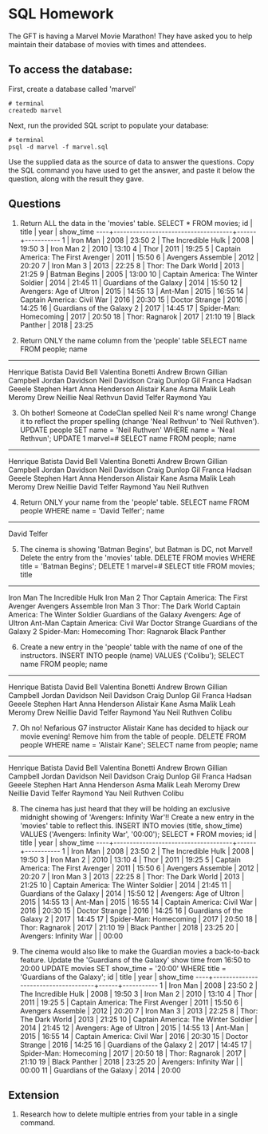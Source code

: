 # SQL Homework

The GFT is having a Marvel Movie Marathon! They have asked you to help maintain their database of movies with times and attendees.

## To access the database:

First, create a database called 'marvel'

```
# terminal
createdb marvel
```

Next, run the provided SQL script to populate your database:

```
# terminal
psql -d marvel -f marvel.sql
```

Use the supplied data as the source of data to answer the questions.  Copy the SQL command you have used to get the answer, and paste it below the question, along with the result they gave.

## Questions

1. Return ALL the data in the 'movies' table.
SELECT * FROM movies;
 id |                title                | year | show_time
----+-------------------------------------+------+-----------
  1 | Iron Man                            | 2008 | 23:50
  2 | The Incredible Hulk                 | 2008 | 19:50
  3 | Iron Man 2                          | 2010 | 13:10
  4 | Thor                                | 2011 | 19:25
  5 | Captain America: The First Avenger  | 2011 | 15:50
  6 | Avengers Assemble                   | 2012 | 20:20
  7 | Iron Man 3                          | 2013 | 22:25
  8 | Thor: The Dark World                | 2013 | 21:25
  9 | Batman Begins                       | 2005 | 13:00
 10 | Captain America: The Winter Soldier | 2014 | 21:45
 11 | Guardians of the Galaxy             | 2014 | 15:50
 12 | Avengers: Age of Ultron             | 2015 | 14:55
 13 | Ant-Man                             | 2015 | 16:55
 14 | Captain America: Civil War          | 2016 | 20:30
 15 | Doctor Strange                      | 2016 | 14:25
 16 | Guardians of the Galaxy 2           | 2017 | 14:45
 17 | Spider-Man: Homecoming              | 2017 | 20:50
 18 | Thor: Ragnarok                      | 2017 | 21:10
 19 | Black Panther                       | 2018 | 23:25

2. Return ONLY the name column from the 'people' table
SELECT name FROM people;
       name        
-------------------
 Henrique Batista
 David Bell
 Valentina Bonetti
 Andrew Brown
 Gillian Campbell
 Jordan Davidson
 Neil Davidson
 Craig Dunlop
 Gil Franca
 Hadsan Geeele
 Stephen Hart
 Anna Henderson
 Alistair Kane
 Asma Malik
 Leah Meromy
 Drew Neillie
 Neal Rethvun
 David Telfer
 Raymond Yau

3. Oh bother! Someone at CodeClan spelled Neil R's name wrong! Change it to reflect the proper spelling (change 'Neal Rethvun' to 'Neil Ruthven').
UPDATE people SET name = 'Neil Ruthven' WHERE name = 'Neal Rethvun';
UPDATE 1
marvel=# SELECT name FROM people;
       name        
-------------------
 Henrique Batista
 David Bell
 Valentina Bonetti
 Andrew Brown
 Gillian Campbell
 Jordan Davidson
 Neil Davidson
 Craig Dunlop
 Gil Franca
 Hadsan Geeele
 Stephen Hart
 Anna Henderson
 Alistair Kane
 Asma Malik
 Leah Meromy
 Drew Neillie
 David Telfer
 Raymond Yau
 Neil Ruthven


4. Return ONLY your name from the 'people' table.
SELECT name FROM people WHERE name = 'David Telfer';
     name     
--------------
 David Telfer


5. The cinema is showing 'Batman Begins', but Batman is DC, not Marvel! Delete the entry from the 'movies' table.
DELETE FROM movies WHERE title = 'Batman Begins';
DELETE 1
marvel=# SELECT title FROM movies;
                title                
-------------------------------------
 Iron Man
 The Incredible Hulk
 Iron Man 2
 Thor
 Captain America: The First Avenger
 Avengers Assemble
 Iron Man 3
 Thor: The Dark World
 Captain America: The Winter Soldier
 Guardians of the Galaxy
 Avengers: Age of Ultron
 Ant-Man
 Captain America: Civil War
 Doctor Strange
 Guardians of the Galaxy 2
 Spider-Man: Homecoming
 Thor: Ragnarok
 Black Panther


6. Create a new entry in the 'people' table with the name of one of the instructors.
INSERT INTO people (name) VALUES ('Colibu');
SELECT name FROM people;
       name        
-------------------
 Henrique Batista
 David Bell
 Valentina Bonetti
 Andrew Brown
 Gillian Campbell
 Jordan Davidson
 Neil Davidson
 Craig Dunlop
 Gil Franca
 Hadsan Geeele
 Stephen Hart
 Anna Henderson
 Alistair Kane
 Asma Malik
 Leah Meromy
 Drew Neillie
 David Telfer
 Raymond Yau
 Neil Ruthven
 Colibu

7. Oh no! Nefarious G7 instructor Alistair Kane has decided to hijack our movie evening! Remove him from the table of people.
DELETE FROM people WHERE name = 'Alistair Kane';
SELECT name from people;
       name        
-------------------
 Henrique Batista
 David Bell
 Valentina Bonetti
 Andrew Brown
 Gillian Campbell
 Jordan Davidson
 Neil Davidson
 Craig Dunlop
 Gil Franca
 Hadsan Geeele
 Stephen Hart
 Anna Henderson
 Asma Malik
 Leah Meromy
 Drew Neillie
 David Telfer
 Raymond Yau
 Neil Ruthven
 Colibu


8. The cinema has just heard that they will be holding an exclusive midnight showing of 'Avengers: Infinity War'!! Create a new entry in the 'movies' table to reflect this.
INSERT INTO movies (title, show_time) VALUES ('Avengers: Infinity War', '00:00');
SELECT * FROM movies;
 id |                title                | year | show_time
----+-------------------------------------+------+-----------
  1 | Iron Man                            | 2008 | 23:50
  2 | The Incredible Hulk                 | 2008 | 19:50
  3 | Iron Man 2                          | 2010 | 13:10
  4 | Thor                                | 2011 | 19:25
  5 | Captain America: The First Avenger  | 2011 | 15:50
  6 | Avengers Assemble                   | 2012 | 20:20
  7 | Iron Man 3                          | 2013 | 22:25
  8 | Thor: The Dark World                | 2013 | 21:25
 10 | Captain America: The Winter Soldier | 2014 | 21:45
 11 | Guardians of the Galaxy             | 2014 | 15:50
 12 | Avengers: Age of Ultron             | 2015 | 14:55
 13 | Ant-Man                             | 2015 | 16:55
 14 | Captain America: Civil War          | 2016 | 20:30
 15 | Doctor Strange                      | 2016 | 14:25
 16 | Guardians of the Galaxy 2           | 2017 | 14:45
 17 | Spider-Man: Homecoming              | 2017 | 20:50
 18 | Thor: Ragnarok                      | 2017 | 21:10
 19 | Black Panther                       | 2018 | 23:25
 20 | Avengers: Infinity War              |      | 00:00


9. The cinema would also like to make the Guardian movies a back-to-back feature. Update the 'Guardians of the Galaxy' show time from 16:50 to 20:00
UPDATE movies SET show_time = '20:00' WHERE title = 'Guardians of the Galaxy';
id |                title                | year | show_time
----+-------------------------------------+------+-----------
 1 | Iron Man                            | 2008 | 23:50
 2 | The Incredible Hulk                 | 2008 | 19:50
 3 | Iron Man 2                          | 2010 | 13:10
 4 | Thor                                | 2011 | 19:25
 5 | Captain America: The First Avenger  | 2011 | 15:50
 6 | Avengers Assemble                   | 2012 | 20:20
 7 | Iron Man 3                          | 2013 | 22:25
 8 | Thor: The Dark World                | 2013 | 21:25
10 | Captain America: The Winter Soldier | 2014 | 21:45
12 | Avengers: Age of Ultron             | 2015 | 14:55
13 | Ant-Man                             | 2015 | 16:55
14 | Captain America: Civil War          | 2016 | 20:30
15 | Doctor Strange                      | 2016 | 14:25
16 | Guardians of the Galaxy 2           | 2017 | 14:45
17 | Spider-Man: Homecoming              | 2017 | 20:50
18 | Thor: Ragnarok                      | 2017 | 21:10
19 | Black Panther                       | 2018 | 23:25
20 | Avengers: Infinity War              |      | 00:00
11 | Guardians of the Galaxy             | 2014 | 20:00

## Extension

1. Research how to delete multiple entries from your table in a single command.
<!-- DELETE FROM people WHERE name IN ('David Telfer', 'Raymond Yau', 'Neil Ruthven'); -->

